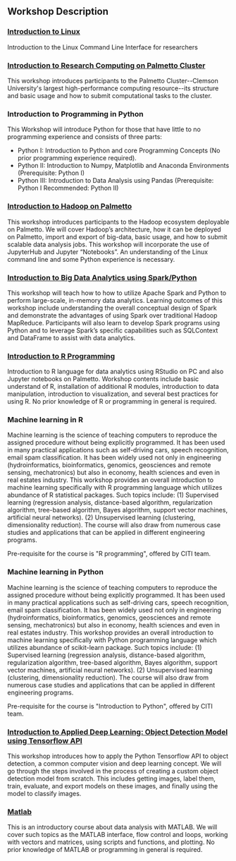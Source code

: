 ## Workshop Description

### [Introduction to Linux](https://clemsonciti.github.io/workshop-linux/index.html)
Introduction to the Linux Command Line Interface for researchers

### [Introduction to Research Computing on Palmetto Cluster](https://clemsonciti.github.io/workshop-palmetto/)
This workshop introduces participants to the Palmetto Cluster--Clemson University's largest high-performance computing resource--its structure and basic usage and how to submit computational tasks to the cluster.

### Introduction to Programming in Python

This Workshop will introduce Python for those that have little to no programming experience and consists of three parts: 

- Python I: Introduction to Python and core Programming Concepts 
(No prior programming experience required).
- Python II: Introduction to Numpy, Matplotlib and Anaconda Environments (Prerequisite: Python I)
- Python III: Introduction to Data Analysis using Pandas (Prerequisite: Python I Recommended: Python II)

### [Introduction to Hadoop on Palmetto](https://clemsonciti.github.io/workshop-hadoop/)

This workshop introduces participants to the Hadoop ecosystem deployable on Palmetto. 
We will cover Hadoop’s architecture, how it can be deployed on Palmetto, import and 
export of big-data, basic usage, and how to submit scalable data analysis jobs. This 
workshop will incorporate the use of JupyterHub and Jupyter “Notebooks”. An understanding 
of the Linux command line and some Python experience is necessary.

### [Introduction to Big Data Analytics using Spark/Python](https://clemsonciti.github.io/workshop-spark/)

This workshop will teach how to how to utilize Apache Spark and Python to perform large-scale, 
in-memory data analytics. Learning outcomes of this workshop include understanding the overall 
conceptual design of Spark and demonstrate the advantages of using Spark over traditional Hadoop
MapReduce. Participants will also learn to develop Spark programs using Python and to leverage 
Spark’s specific capabilities such as SQLContext and DataFrame to assist with data analytics. 

### [Introduction to R Programming](https://clemsonciti.github.io/workshop-R/index.html)

Introduction to R language for data analytics using RStudio on PC and also Jupyter notebooks 
on Palmetto. Workshop contents include basic understand of R, installation of additional R 
modules, introduction to data manipulation, introduction to visualization, and several best 
practices for using R. No prior knowledge of R or programming in general is required.

### Machine learning in R

Machine learning is the science of teaching computers to reproduce the assigned procedure without being explicitly programmed. It has been used in many practical applications such as self-driving cars, speech recognition, email spam classification. It has been widely used not only in engineering (hydroinformatics, bioinformatics, genomics, geosciences and remote sensing, mechatronics) but also in economy, health sciences and even in real estates industry. This workshop provides an overall introduction to machine learning specifically with R programming language which utilizes abundance of R statistical packages. Such topics include: (1) Supervised learning (regression analysis, distance-based algorithm, regularization algorithm, tree-based algorithm, Bayes algorithm, support vector machines, artificial neural networks). (2) Unsupervised learning (clustering, dimensionality reduction). The course will also draw from numerous case studies and applications that can be applied in different engineering programs.

Pre-requisite for the course is "R programming", offered by CITI team.

### Machine learning in Python

Machine learning is the science of teaching computers to reproduce the assigned procedure without being explicitly programmed. It has been used in many practical applications such as self-driving cars, speech recognition, email spam classification. It has been widely used not only in engineering (hydroinformatics, bioinformatics, genomics, geosciences and remote sensing, mechatronics) but also in economy, health sciences and even in real estates industry. This workshop provides an overall introduction to machine learning specifically with Python programming language which utilizes abundance of scikit-learn package. Such topics include: (1) Supervised learning (regression analysis, distance-based algorithm, regularization algorithm, tree-based algorithm, Bayes algorithm, support vector machines, artificial neural networks). (2) Unsupervised learning (clustering, dimensionality reduction). The course will also draw from numerous case studies and applications that can be applied in different engineering programs.

Pre-requisite for the course is "Introduction to Python", offered by CITI team.

### [Introduction to Applied Deep Learning: Object Detection Model using Tensorflow API]()

This workshop introduces how to apply the Python Tensorflow API to object detection, a common 
computer vision and deep learning concept. We will go through the steps involved in the process 
of creating a custom object detection model from scratch. This includes getting images, label 
them, train, evaluate, and export models on these images, and finally using the model to 
classify images. 

### [Matlab]()

This is an introductory course about data analysis with MATLAB. We will cover such topics as 
the MATLAB interface, flow control and loops, working with vectors and matrices, using scripts 
and functions, and plotting. No prior knowledge of MATLAB or programming in general is required.

